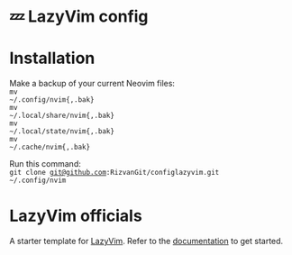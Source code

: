 # 💤 LazyVim config

# Installation

Make a backup of your current Neovim files:
<br />
<code>mv ~/.config/nvim{,.bak}</code>
<br />
<code>mv ~/.local/share/nvim{,.bak}</code>
<br />
<code>mv ~/.local/state/nvim{,.bak}</code>
<br />
<code>mv ~/.cache/nvim{,.bak}</code>

Run this command:
<br />
<code>git clone git@github.com:RizvanGit/configlazyvim.git ~/.config/nvim</code>

# LazyVim officials

A starter template for [LazyVim](https://github.com/LazyVim/LazyVim).
Refer to the [documentation](https://lazyvim.github.io/installation) to get started.
